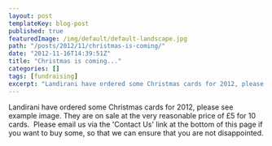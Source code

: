 ```yaml
---
layout: post
templateKey: blog-post
published: true
featuredImage: /img/default/default-landscape.jpg
path: "/posts/2012/11/christmas-is-coming/"
date: "2012-11-16T14:39:51Z"
title: "Christmas is coming..."
categories: []
tags: [fundraising]
excerpt: "Landirani have ordered some Christmas cards for 2012, please see example image. They are on sale at..."
---
```


Landirani have ordered some Christmas cards for 2012, please see example image. They are on sale at the very reasonable price of £5 for 10 cards.  Please email us via the 'Contact Us' link at the bottom of this page if you want to buy some, so that we can ensure that you are not disappointed.
